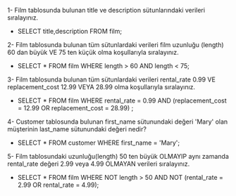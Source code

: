 1- Film tablosunda bulunan title ve description sütunlarındaki verileri sıralayınız. 

* SELECT title,description FROM film;

2- Film tablosunda bulunan tüm sütunlardaki verileri film uzunluğu (length) 60 dan büyük VE 75 ten küçük olma koşullarıyla sıralayınız.

* SELECT * FROM film WHERE length > 60 AND length < 75;

3- Film tablosunda bulunan tüm sütunlardaki verileri rental_rate 0.99 VE replacement_cost 12.99 VEYA 28.99 olma koşullarıyla sıralayınız.

* SELECT * FROM film WHERE rental_rate = 0.99 AND (replacement_cost = 12.99 OR replacement_cost = 28.99) ;

4- Customer tablosunda bulunan first_name sütunundaki değeri 'Mary' olan müşterinin last_name sütunundaki değeri nedir?

* SELECT * FROM customer WHERE first_name = 'Mary';

5- Film tablosundaki uzunluğu(length) 50 ten büyük OLMAYIP aynı zamanda rental_rate değeri 2.99 veya 4.99 OLMAYAN verileri sıralayınız.

* SELECT * FROM film WHERE NOT length > 50 AND NOT (rental_rate = 2.99 OR rental_rate = 4.99);
